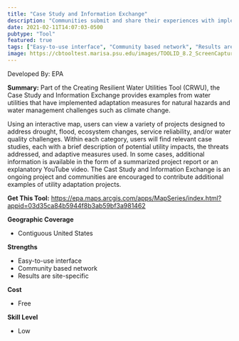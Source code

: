 ```yaml
---
title: "Case Study and Information Exchange"
description: "Communities submit and share their experiences with implementing climate adaptation measures."
date: 2021-02-11T14:07:03-0500
pubtype: "Tool"
featured: true
tags: ["Easy-to-use interface", "Community based network", "Results are site-specific"]
image: https://cbtooltest.marisa.psu.edu/images/TOOLID_8.2_ScreenCapture-1.png
---
```

Developed By: EPA

**Summary:** Part of the Creating Resilient Water Utilities Tool (CRWU), the Case Study and Information Exchange provides examples from water utilities that have implemented adaptation measures for natural hazards and water management challenges such as climate change. 

Using an interactive map, users can view a variety of projects designed to address drought, flood, ecosystem changes, service reliability, and/or water quality challenges. Within each category, users will find relevant case studies, each with a brief description of potential utility impacts, the threats addressed, and adaptive measures used. In some cases, additional information is available in the form of a summarized project report or an explanatory YouTube video. The Cast Study and Information Exchange is an ongoing project and communities are encouraged to contribute additional examples of utility adaptation projects.

__**Get This Tool:**__ https://epa.maps.arcgis.com/apps/MapSeries/index.html?appid=03d35ca84b5944f8b3ab59bf3a981462

__**Geographic Coverage**__
- Contiguous United States

__**Strengths**__
-  Easy-to-use interface
-  Community based network
-  Results are site-specific

__**Cost**__
- Free

__**Skill Level**__
- Low
